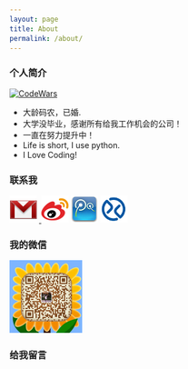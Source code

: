 ```yaml
---
layout: page
title: About
permalink: /about/
---
```


### 个人简介
<a target="__blank" href="https://www.codewars.com/users/zhuangyan/">
<img src="https://www.codewars.com/users/zhuangyan/badges/large" alt="CodeWars">
</a>

* 大龄码农，已婚.
* 大学没毕业，感谢所有给我工作机会的公司！
* 一直在努力提升中！
* Life is short, I use python.
* I Love Coding!

### 联系我

<p>
<a href="mailto:arcgis@qq.com"><img src="/images/gmail.png" alt="我的邮箱"></a>&nbsp;<a target="__blank" href="http://weibo.com/zhuangyancn">
<img src="/images/sina.png" alt="新浪微博"></a>&nbsp;<a target="__blank" href="http://t.qq.com/powering"><img src="/images/tencent.jpg" alt="腾讯微博"></a>&nbsp;<a target="__blank" href="http://xueqiu.com/5989242153"><img src="/images/xueqiu.png" width="48px" height="48px" alt="我的雪球"></a>
<br/>
</p>

### 我的微信
<img src="/images/mmqrcode1432452023005.png" width="128px" height="128px" alt="我的微信" />

### 给我留言
<div id="cloud-tie-wrapper" class="cloud-tie-wrapper"></div>
<script>
  var cloudTieConfig = {
    url: document.location.href,
    sourceId: "about_zhuangyan",
    productKey: "fa9c2b176140449d97292ea502ee96c8",
    target: "cloud-tie-wrapper"
  };
</script>
<script src="https://img1.cache.netease.com/f2e/tie/yun/sdk/loader.js"></script>
